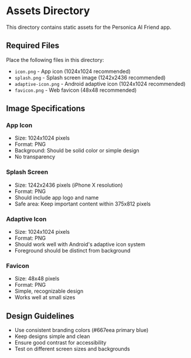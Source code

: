 # Assets Directory

This directory contains static assets for the Personica AI Friend app.

## Required Files

Place the following files in this directory:

- `icon.png` - App icon (1024x1024 recommended)
- `splash.png` - Splash screen image (1242x2436 recommended)
- `adaptive-icon.png` - Android adaptive icon (1024x1024 recommended)
- `favicon.png` - Web favicon (48x48 recommended)

## Image Specifications

### App Icon
- Size: 1024x1024 pixels
- Format: PNG
- Background: Should be solid color or simple design
- No transparency

### Splash Screen
- Size: 1242x2436 pixels (iPhone X resolution)
- Format: PNG
- Should include app logo and name
- Safe area: Keep important content within 375x812 pixels

### Adaptive Icon
- Size: 1024x1024 pixels
- Format: PNG
- Should work well with Android's adaptive icon system
- Foreground should be distinct from background

### Favicon
- Size: 48x48 pixels
- Format: PNG
- Simple, recognizable design
- Works well at small sizes

## Design Guidelines

- Use consistent branding colors (#667eea primary blue)
- Keep designs simple and clean
- Ensure good contrast for accessibility
- Test on different screen sizes and backgrounds 